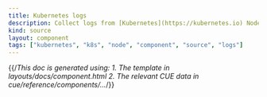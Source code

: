```yaml
---
title: Kubernetes logs
description: Collect logs from [Kubernetes](https://kubernetes.io) Nodes
kind: source
layout: component
tags: ["kubernetes", "k8s", "node", "component", "source", "logs"]
---
```


{{/*This doc is generated using:
     1. The template in layouts/docs/component.html
2. The relevant CUE data in cue/reference/components/...*/}}
